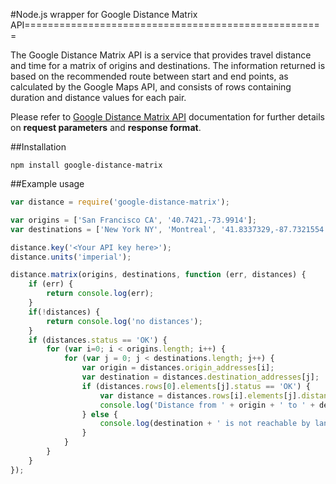 #Node.js wrapper for Google Distance Matrix API====================================================

The Google Distance Matrix API is a service that provides travel distance and time for a matrix of origins and destinations. The information returned is based on the recommended route between start and end points, as calculated by the Google Maps API, and consists of rows containing duration and distance values for each pair.

Please refer to [Google Distance Matrix API](https://developers.google.com/maps/documentation/distancematrix/) documentation for further details on **request parameters** and **response format**. 

##Installation

`npm install google-distance-matrix`

##Example usage

```javascript
var distance = require('google-distance-matrix');

var origins = ['San Francisco CA', '40.7421,-73.9914'];
var destinations = ['New York NY', 'Montreal', '41.8337329,-87.7321554', 'Honolulu'];

distance.key('<Your API key here>');
distance.units('imperial');

distance.matrix(origins, destinations, function (err, distances) {
    if (err) {
        return console.log(err);
    }
    if(!distances) {
        return console.log('no distances');
    }
    if (distances.status == 'OK') {
        for (var i=0; i < origins.length; i++) {
            for (var j = 0; j < destinations.length; j++) {
                var origin = distances.origin_addresses[i];
                var destination = distances.destination_addresses[j];
                if (distances.rows[0].elements[j].status == 'OK') {
                    var distance = distances.rows[i].elements[j].distance.text;
                    console.log('Distance from ' + origin + ' to ' + destination + ' is ' + distance);
                } else {
                    console.log(destination + ' is not reachable by land from ' + origin);
                }
            }
        }
    }
});
```